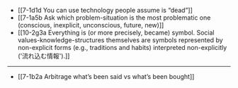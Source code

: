 - [[7-1d1d You can use technology people assume is “dead”]]
- [[7-1a5b Ask which problem-situation is the most problematic one (conscious, inexplicit, unconscious, future, new)]]
- [[10-2g3a Everything is (or more precisely, became) symbol. Social values-knowledge-structures themselves are symbols represented by non-explicit forms (e.g., traditions and habits) interpreted non-explicitly ('流れ込む情報').]]
---
- [[7-1b2a Arbitrage what’s been said vs what’s been bought]]
